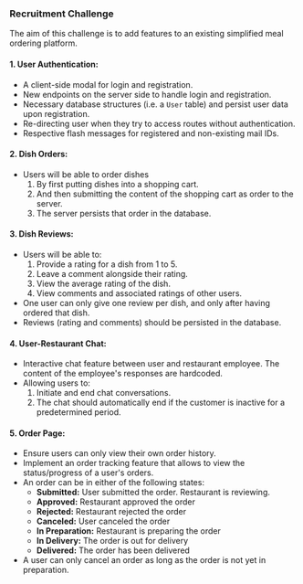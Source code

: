### Recruitment Challenge

The aim of this challenge is to add features to an existing simplified meal ordering platform.

#### 1. **User Authentication:**
   - A client-side modal for login and registration.
   - New endpoints on the server side to handle login and registration.
   - Necessary database structures (i.e. a `User` table) and persist user data upon registration.
   - Re-directing user when they try to access routes without authentication.
   - Respective flash messages for registered and non-existing mail IDs.

#### 2. **Dish Orders:**
   - Users will be able to order dishes
      1. By first putting dishes into a shopping cart.
      2. And then submitting the content of the shopping cart as order to the server.
      3. The server persists that order in the database.

#### 3. **Dish Reviews:**
   - Users will be able to:
      1. Provide a rating for a dish from 1 to 5.
      2. Leave a comment alongside their rating.
      3. View the average rating of the dish.
      4. View comments and associated ratings of other users.
   - One user can only give one review per dish, and only after having ordered that dish.
   - Reviews (rating and comments) should be persisted in the database.

#### 4. **User-Restaurant Chat:**
   - Interactive chat feature between user and restaurant employee. The content of the employee's responses are hardcoded.
   - Allowing users to:
      1. Initiate and end chat conversations.
      2. The chat should automatically end if the customer is inactive for a predetermined period.

#### 5. **Order Page:**
   - Ensure users can only view their own order history.
   - Implement an order tracking feature that allows to view the status/progress of a user's orders.
   - An order can be in either of the following states:
      - **Submitted:** User submitted the order. Restaurant is reviewing.
      - **Approved:** Restaurant approved the order
      - **Rejected:** Restaurant rejected the order
      - **Canceled:** User canceled the order
      - **In Preparation:** Restaurant is preparing the order
      - **In Delivery:** The order is out for delivery
      - **Delivered:** The order has been delivered
   - A user can only cancel an order as long as the order is not yet in preparation.
